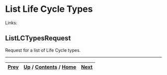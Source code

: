 
# List Life Cycle Types

Links:

## ListLCTypesRequest

Request for a list of Life Cycle types.

* * *

[Prev](ch01s06s19s03.md) | [Up](ch01s06.md) / [Contents](index.md) / [Home](../../index.htm)|  [Next](ch01s06s20s02.md)  
---|---|---

